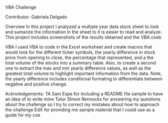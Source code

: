 VBA Challenge

Contributor: Gabriela Delgado

Overview
In this project I analyzed a multiple year data stock sheet to look and sumarize the information in the sheet to it is easier to read and analyze. This project includes screenshots of the results obtained and the VBA code

VBA
I used VBA to code in the Excel worksheet and create macros that would look for the different ticker symbols, the yearly difference in stock price from opening to close, the percentage that represented, and a the total volume of the stocks into a summary table. Also, to create a second one to extract the max and min yearly difference values, as well as the greatest total volume to highlight important information from the data. Note, the yearly difference includes conditional formating to differentiate between negative and positive change.

Acknoledgements:
TA Sam Espe for including a README file sample to have an idea of to write mine
Tutor SImon Rennocks for answering my questions about the challenge so I try to correct my mistakes about how to approach the challenge
EdX for providing me sample material that I could use as a guide for my coe
